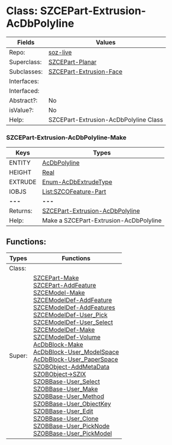 
# Class:	SZCEPart-Extrusion-AcDbPolyline

| Fields | Values |
| --------- | --------- |
| Repo: | [soz-live](/repos/soz-live.html) |
| Superclass: | [SZCEPart-Planar](SZCEPart-Planar.html) |
| Subclasses: | [SZCEPart-Extrusion-Face](SZCEPart-Extrusion-Face.html) |
| Interfaces: |  |
| Interfaced: |  |
| Abstract?: | No |
| isValue?: | No |
| Help: | SZCEPart-Extrusion-AcDbPolyline Class |

### SZCEPart-Extrusion-AcDbPolyline-Make

| Keys | Types |
| --------- | --------- |
| ENTITY | [AcDbPolyline](AcDbPolyline.html) |
| HEIGHT | [Real](Real.html) |
| EXTRUDE | [Enum-AcDbExtrudeType](Enum-AcDbExtrudeType.html) |
| IOBJS | [List:SZCOFeature-Part](SZCOFeature-Part.html) |
| **---** | **---** |
| Returns: | [SZCEPart-Extrusion-AcDbPolyline](SZCEPart-Extrusion-AcDbPolyline.html) |
| Help: | Make a SZCEPart-Extrusion-AcDbPolyline |


## Functions:

| Types | Functions |
| --------- | --------- |
| Class: |  |
| Super: | [SZCEPart-Make](SZCEPart.html) <br> [SZCEPart-AddFeature](SZCEPart.html) <br> [SZCEModel-Make](SZCEModel.html) <br> [SZCEModelDef-AddFeature](SZCEModelDef.html) <br> [SZCEModelDef-AddFeatures](SZCEModelDef.html) <br> [SZCEModelDef-User_Pick](SZCEModelDef.html) <br> [SZCEModelDef-User_Select](SZCEModelDef.html) <br> [SZCEModelDef-Make](SZCEModelDef.html) <br> [SZCEModelDef-Volume](SZCEModelDef.html) <br> [AcDbBlock-Make](AcDbBlock.html) <br> [AcDbBlock-User_ModelSpace](AcDbBlock.html) <br> [AcDbBlock-User_PaperSpace](AcDbBlock.html) <br> [SZOBObject-AddMetaData](SZOBObject.html) <br> [SZOBObject->SZIX](SZOBObject.html) <br> [SZOBBase-User_Select](SZOBBase.html) <br> [SZOBBase-User_Make](SZOBBase.html) <br> [SZOBBase-User_Method](SZOBBase.html) <br> [SZOBBase-User_ObjectKey](SZOBBase.html) <br> [SZOBBase-User_Edit](SZOBBase.html) <br> [SZOBBase-User_Clone](SZOBBase.html) <br> [SZOBBase-User_PickNode](SZOBBase.html) <br> [SZOBBase-User_PickModel](SZOBBase.html) |


